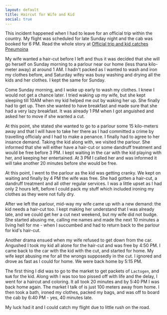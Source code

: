 ```yaml
---
layout: default
title: Haircut for Wife and Kid
social: true
---
```


This incident happened when I had to leave for an official trip within the country. My flight was scheduled
for late Sunday night and the cab was booked for 6 PM. Read the whole story at [Official trip and kid catches 
Pneumoina](#)

My wife wanted a hair-cut before I left and thus it was decided that she will go herself on Sunday morning to
a parlour near our home (less thana kilo-meter away) at around 1 AM. I hadn't packed as I wanted to wash and 
iron my clothes before, and Saturday wifey was busy washing and drying all the kids and her clothes. I kept the 
same for Sunday.

Come Sunday morning, and I woke up early to wash my clothes. I knew I would not get a chance later. I tried
waking up my wife, but she kept sleeping till 10AM when my kid helped me out by waking her up. She finally had
to get up. Then she wanted to have breakfast and made sure that she had a very lazy breakfast. It was already
1 PM when I got anguished and asked her to move if she wanted a cut.

At this point, she stated she wanted to go to a parlour some 15 kilo-meters away and that I will have to take
her there as I had committed a crime by travelling officialy and I had to make a penance. I finally had to agree
to her insance demand. Taking the kid along with, we visited the parlour. She informed that she will either have a
hair-cut or some dandruff treatment and would be free before 3 PM. I kept waiting in the car with the kid playing
with her, and keeping her entertained. At 3 PM I called her and was informed it will take another 20 minutes before
she would be free.

At this point, I went to the parlour as the kid was getting cranky. We kept on waiting and finally by 4 PM the wife
was free. She had gotten a hair-cut, a dandruff treatment and all other regular services. I was a little upset as
I had only 2 hours left, before I could pack my stuff which included ironing my clothes as they were not fully dry.

After we left the parlour, mid-way my wife came up with a new demand: the kid needs a hair-cut too. I kept making
her understand that I was already late, and we could get her a cut next weekend, but my wife did not budge. She started
abusing me, calling me names and made the next 10 minutes a living hell for me - when I succumbed and had to return
back to the parlour for kid's hair-cut.

Another drama ensued when my wife refused to get down from the car. Angushed I took my kid all alone for the hair-cut
and was free by 4:50 PM. I came back to the car with the kid with the cut, and started for home. My wife kept
abusing me for all the wrongs supposedly in the cut. I ignored and drove as fast as I could for home. We were back
home by 5:15 PM. 

The first thing I did was to go to the market to get packets of `Lactogen`, and `NaN` for the kid. Along with I was
too too pissed off with life and the delay, I went for a haircut and coloring. It all took 20 minutes and by 5:40 PM
I was back home again. The market I talk of is just 100 meters away from home. I then took a bath, ironed my clothes,
packed my bags, and was off to board the cab by 6:40 PM - yes, 40 minutes late.

My luck had it and I could catch my flight due to little rush on the road.
